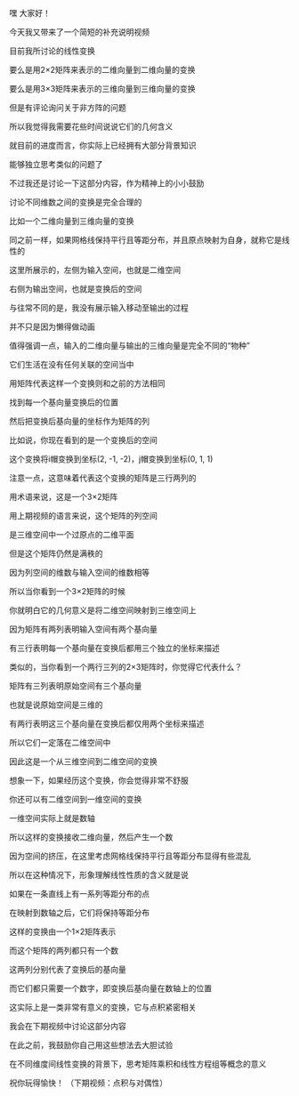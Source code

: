 嘿 大家好！

今天我又带来了一个简短的补充说明视频

目前我所讨论的线性变换

要么是用2×2矩阵来表示的二维向量到二维向量的变换

要么是用3×3矩阵来表示的三维向量到三维向量的变换

但是有评论询问关于非方阵的问题

所以我觉得我需要花些时间说说它们的几何含义

就目前的进度而言，你实际上已经拥有大部分背景知识

能够独立思考类似的问题了

不过我还是讨论一下这部分内容，作为精神上的小小鼓励

讨论不同维数之间的变换是完全合理的

比如一个二维向量到三维向量的变换

同之前一样，如果网格线保持平行且等距分布，并且原点映射为自身，就称它是线性的

这里所展示的，左侧为输入空间，也就是二维空间

右侧为输出空间，也就是变换后的空间

与往常不同的是，我没有展示输入移动至输出的过程

并不只是因为懒得做动画

值得强调一点，输入的二维向量与输出的三维向量是完全不同的“物种”

它们生活在没有任何关联的空间当中

用矩阵代表这样一个变换则和之前的方法相同

找到每一个基向量变换后的位置

然后把变换后基向量的坐标作为矩阵的列

比如说，你现在看到的是一个变换后的空间

这个变换将i帽变换到坐标(2, -1, -2)，j帽变换到坐标(0, 1, 1)

注意一点，这意味着代表这个变换的矩阵是三行两列的

用术语来说，这是一个3×2矩阵

用上期视频的语言来说，这个矩阵的列空间

是三维空间中一个过原点的二维平面

但是这个矩阵仍然是满秩的

因为列空间的维数与输入空间的维数相等

所以当你看到一个3×2矩阵的时候

你就明白它的几何意义是将二维空间映射到三维空间上

因为矩阵有两列表明输入空间有两个基向量

有三行表明每一个基向量在变换后都用三个独立的坐标来描述

类似的，当你看到一个两行三列的2×3矩阵时，你觉得它代表什么？

矩阵有三列表明原始空间有三个基向量

也就是说原始空间是三维的

有两行表明这三个基向量在变换后都仅用两个坐标来描述

所以它们一定落在二维空间中

因此这是一个从三维空间到二维空间的变换

想象一下，如果经历这个变换，你会觉得非常不舒服

你还可以有二维空间到一维空间的变换

一维空间实际上就是数轴

所以这样的变换接收二维向量，然后产生一个数

因为空间的挤压，在这里考虑网格线保持平行且等距分布显得有些混乱

所以在这种情况下，形象理解线性性质的含义就是说

如果在一条直线上有一系列等距分布的点

在映射到数轴之后，它们将保持等距分布

这样的变换由一个1×2矩阵表示

而这个矩阵的两列都只有一个数

这两列分别代表了变换后的基向量

而它们都只需要一个数字，即变换后基向量在数轴上的位置

这实际上是一类非常有意义的变换，它与点积紧密相关

我会在下期视频中讨论这部分内容

在此之前，我鼓励你自己用这些想法去大胆试验

在不同维度间线性变换的背景下，思考矩阵乘积和线性方程组等概念的意义

祝你玩得愉快！
（下期视频：点积与对偶性）
